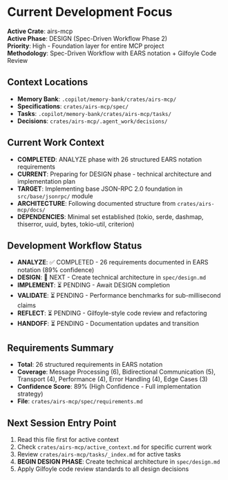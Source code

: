 # Current Development Focus

**Active Crate**: airs-mcp  
**Active Phase**: DESIGN (Spec-Driven Workflow Phase 2)  
**Priority**: High - Foundation layer for entire MCP project  
**Methodology**: Spec-Driven Workflow with EARS notation + Gilfoyle Code Review  

## Context Locations
- **Memory Bank**: `.copilot/memory-bank/crates/airs-mcp/`
- **Specifications**: `crates/airs-mcp/spec/`
- **Tasks**: `.copilot/memory-bank/crates/airs-mcp/tasks/`
- **Decisions**: `crates/airs-mcp/.agent_work/decisions/`

## Current Work Context
- **COMPLETED**: ANALYZE phase with 26 structured EARS notation requirements
- **CURRENT**: Preparing for DESIGN phase - technical architecture and implementation plan
- **TARGET**: Implementing base JSON-RPC 2.0 foundation in `src/base/jsonrpc/` module
- **ARCHITECTURE**: Following documented structure from `crates/airs-mcp/docs/`
- **DEPENDENCIES**: Minimal set established (tokio, serde, dashmap, thiserror, uuid, bytes, tokio-util, criterion)

## Development Workflow Status
- **ANALYZE**: ✅ COMPLETED - 26 requirements documented in EARS notation (89% confidence)
- **DESIGN**: 🎯 NEXT - Create technical architecture in `spec/design.md`
- **IMPLEMENT**: ⏳ PENDING - Await DESIGN completion
- **VALIDATE**: ⏳ PENDING - Performance benchmarks for sub-millisecond claims
- **REFLECT**: ⏳ PENDING - Gilfoyle-style code review and refactoring
- **HANDOFF**: ⏳ PENDING - Documentation updates and transition

## Requirements Summary
- **Total**: 26 structured requirements in EARS notation
- **Coverage**: Message Processing (6), Bidirectional Communication (5), Transport (4), Performance (4), Error Handling (4), Edge Cases (3)
- **Confidence Score**: 89% (High Confidence - Full implementation strategy)
- **File**: `crates/airs-mcp/spec/requirements.md`

## Next Session Entry Point
1. Read this file first for active context
2. Check `crates/airs-mcp/active_context.md` for specific current work
3. Review `crates/airs-mcp/tasks/_index.md` for active tasks
4. **BEGIN DESIGN PHASE**: Create technical architecture in `spec/design.md`
5. Apply Gilfoyle code review standards to all design decisions